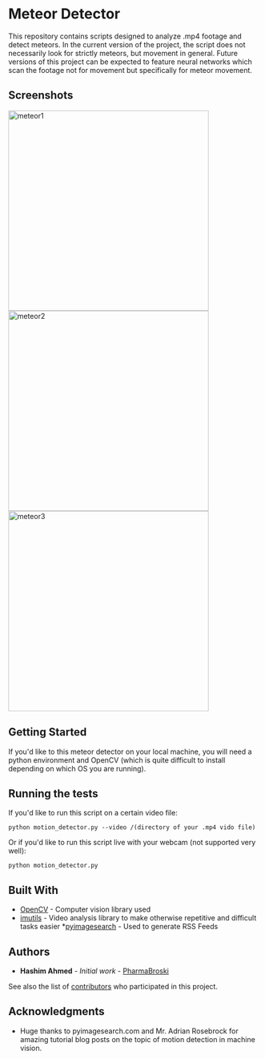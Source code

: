 # Meteor Detector

This repository contains scripts designed to analyze .mp4 footage and detect meteors. In the current version of the project, the script does not necessarily look for strictly meteors, but movement in general. Future versions of this project can be expected to feature neural networks which scan the footage not for movement but specifically for meteor movement.

## Screenshots

<img width="400" alt="meteor1" src="https://user-images.githubusercontent.com/27097476/34637687-b861b7de-f278-11e7-8f5e-690601abf417.png">

<img width="400" alt="meteor2" src="https://user-images.githubusercontent.com/27097476/34637688-bc017186-f278-11e7-88b4-cf4723e6dfad.png">

<img width="400" alt="meteor3" src="https://user-images.githubusercontent.com/27097476/34637689-bebe669a-f278-11e7-8025-3a2677e7d03b.png">

## Getting Started

If you'd like to this meteor detector on your local machine, you will need a python environment and OpenCV (which is quite difficult to install depending on which OS you are running).

## Running the tests

If you'd like to run this script on a certain video file:

```
python motion_detector.py --video /(directory of your .mp4 vido file)
```

Or if you'd like to run this script live with your webcam (not supported very well):

```
python motion_detector.py
```

## Built With

* [OpenCV](http://www.dropwizard.io/1.0.2/docs/) - Computer vision library used
* [imutils](https://github.com/jrosebr1/imutils/issues) - Video analysis library to make otherwise repetitive and difficult tasks easier
*[pyimagesearch](https://www.pyimagesearch.com/2015/05/25/basic-motion-detection-and-tracking-with-python-and-opencv/) - Used to generate RSS Feeds

## Authors

* **Hashim Ahmed** - *Initial work* - [PharmaBroski](https://github.com/PurpleBooth)

See also the list of [contributors](https://github.com/PharmaBroski/meteor-analysis/contributors) who participated in this project.

## Acknowledgments

* Huge thanks to pyimagesearch.com and Mr. Adrian Rosebrock for amazing tutorial blog posts on the topic of motion detection in machine vision.
